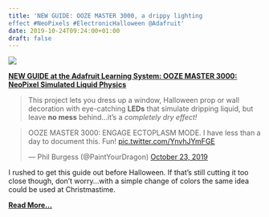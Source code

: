 ```yaml
---
title: 'NEW GUIDE: OOZE MASTER 3000, a drippy lighting
effect #NeoPixels #ElectronicHalloween @Adafruit'
date: 2019-10-24T09:24:00+01:00
draft: false
---
```


![](https://cdn-blog.adafruit.com/uploads/2019/10/oozemaster-thumb.gif)

[**NEW GUIDE at the Adafruit Learning System: OOZE MASTER 3000: NeoPixel Simulated Liquid Physics**](https://learn.adafruit.com/ooze-master-3000-neopixel-simulated-liquid-physics/overview)

> This project lets you dress up a window, Halloween prop or wall decoration with eye-catching **LEDs** that simulate dripping liquid, but leave **no mess** behind…it’s a _completely dry effect!_

> OOZE MASTER 3000: ENGAGE ECTOPLASM MODE. I have less than a day to document this. Fun! [pic.twitter.com/YnvhJYmFGE](https://t.co/YnvhJYmFGE)
> 
> — Phil Burgess (@PaintYourDragon) [October 23, 2019](https://twitter.com/PaintYourDragon/status/1186822268766183424?ref_src=twsrc%5Etfw)

I rushed to get this guide out before Halloween. If that’s still cutting it too close though, don’t worry…with a simple change of colors the same idea could be used at Christmastime.

[**Read More…**](https://learn.adafruit.com/ooze-master-3000-neopixel-simulated-liquid-physics/overview)